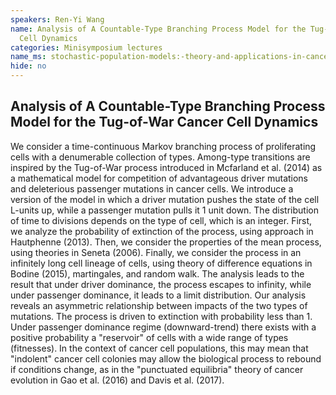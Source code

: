 ```yaml
---
speakers: Ren-Yi Wang
name: Analysis of A Countable-Type Branching Process Model for the Tug-of-War Cancer
  Cell Dynamics
categories: Minisymposium lectures
name_ms: stochastic-population-models:-theory-and-applications-in-cancer-research
hide: no
---
```


## Analysis of A Countable-Type Branching Process Model for the Tug-of-War Cancer Cell Dynamics

We consider a time-continuous Markov branching process of proliferating cells with a denumerable collection of types. Among-type transitions are inspired by the Tug-of-War process introduced in Mcfarland et al. (2014) as a mathematical model for competition of advantageous driver mutations and deleterious passenger mutations in cancer cells. We introduce a version of the model in which a driver mutation pushes the state of the cell L-units up, while a passenger mutation pulls it 1 unit down. The distribution of time to divisions depends on the type of cell, which is an integer. First, we analyze the probability of extinction of the process, using approach in Hautphenne (2013). Then, we consider the properties of the mean process, using theories in Seneta (2006). Finally, we consider the process in an infinitely long cell lineage of cells, using theory of difference equations in Bodine (2015), martingales, and random walk. The analysis leads to the result that under driver dominance, the process escapes to infinity, while under passenger dominance, it leads to a limit distribution. Our analysis reveals an asymmetric relationship between impacts of the two types of mutations. The process is driven to extinction with probability less than 1. Under passenger dominance regime (downward-trend) there exists with a positive probability a "reservoir" of cells with a wide range of types (fitnesses). In the context of cancer cell populations, this may mean that "indolent" cancer cell colonies may allow the biological process to rebound if conditions change, as in the "punctuated equilibria" theory of cancer evolution in Gao et al. (2016) and Davis et al. (2017).



